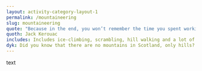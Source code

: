 ```yaml
---
layout: activity-category-layout-1
permalink: /mountaineering
slug: mountaineering
quote: "Because in the end, you won’t remember the time you spent working in the office or mowing your lawn. Climb that goddamn mountain."
quoth: Jack Kerouac
includes: Includes ice-climbing, scrambling, hill walking and a lot of blown-minds
dyk: Did you know that there are no mountains in Scotland, only hills?
---
```


text